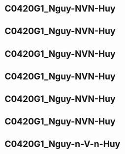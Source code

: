 # C0420G1_Nguy-NVN-Huy
# C0420G1_Nguy-NVN-Huy
# C0420G1_Nguy-NVN-Huy
# C0420G1_Nguy-NVN-Huy
# C0420G1_Nguy-NVN-Huy
# C0420G1_Nguy-NVN-Huy
# C0420G1_Nguy-n-V-n-Huy
